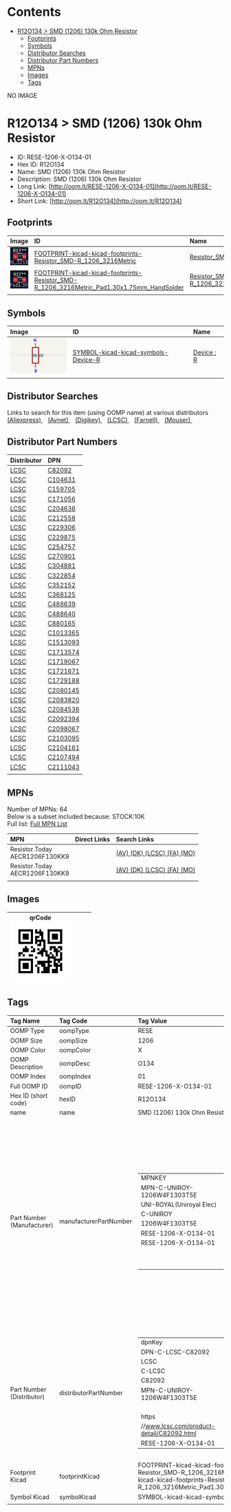 



Contents
========

* [R12O134 > SMD (1206) 130k Ohm Resistor](#r12o134--smd-1206-130k-ohm-resistor)
	* [Footprints](#footprints)
	* [Symbols](#symbols)
	* [Distributor Searches](#distributor-searches)
	* [Distributor Part Numbers](#distributor-part-numbers)
	* [MPNs](#mpns)
	* [Images](#images)
	* [Tags](#tags)
  
NO IMAGE  
# R12O134 > SMD (1206) 130k Ohm Resistor

- ID: RESE-1206-X-O134-01
- Hex ID: R12O134
- Name: SMD (1206) 130k Ohm Resistor
- Description: SMD (1206) 130k Ohm Resistor
- Long Link: [http://oom.lt/RESE-1206-X-O134-01](http://oom.lt/RESE-1206-X-O134-01)
- Short Link: [http://oom.lt/R12O134](http://oom.lt/R12O134)

## Footprints
  

|Image|ID|Name|
| :--- | :--- | :--- |
|[![](https://raw.githubusercontent.com/oomlout/oomlout_OOMP_eda_V2/main/FOOTPRINT/kicad/kicad-footprints/Resistor_SMD/R_1206_3216Metric/image_140.png)](https://github.com/oomlout/oomlout_OOMP_eda_V2/tree/main/FOOTPRINT/kicad/kicad-footprints/Resistor_SMD/R_1206_3216Metric/)|[FOOTPRINT-kicad-kicad-footprints-Resistor_SMD-R_1206_3216Metric](https://github.com/oomlout/oomlout_OOMP_eda_V2/tree/main/FOOTPRINT/kicad/kicad-footprints/Resistor_SMD/R_1206_3216Metric/)|[Resistor_SMD : R_1206_3216Metric](https://github.com/oomlout/oomlout_OOMP_eda_V2/tree/main/FOOTPRINT/kicad/kicad-footprints/Resistor_SMD/R_1206_3216Metric/)|
|[![](https://raw.githubusercontent.com/oomlout/oomlout_OOMP_eda_V2/main/FOOTPRINT/kicad/kicad-footprints/Resistor_SMD/R_1206_3216Metric_Pad1.30x1.75mm_HandSolder/image_140.png)](https://github.com/oomlout/oomlout_OOMP_eda_V2/tree/main/FOOTPRINT/kicad/kicad-footprints/Resistor_SMD/R_1206_3216Metric_Pad1.30x1.75mm_HandSolder/)|[FOOTPRINT-kicad-kicad-footprints-Resistor_SMD-R_1206_3216Metric_Pad1.30x1.75mm_HandSolder](https://github.com/oomlout/oomlout_OOMP_eda_V2/tree/main/FOOTPRINT/kicad/kicad-footprints/Resistor_SMD/R_1206_3216Metric_Pad1.30x1.75mm_HandSolder/)|[Resistor_SMD : R_1206_3216Metric_Pad1.30x1.75mm_HandSolder](https://github.com/oomlout/oomlout_OOMP_eda_V2/tree/main/FOOTPRINT/kicad/kicad-footprints/Resistor_SMD/R_1206_3216Metric_Pad1.30x1.75mm_HandSolder/)|
||||

## Symbols
  

|Image|ID|Name|
| :--- | :--- | :--- |
|[![](https://raw.githubusercontent.com/oomlout/oomlout_OOMP_eda_V2/main/SYMBOL/kicad/kicad-symbols/Device/R/image_140.png)](https://github.com/oomlout/oomlout_OOMP_eda_V2/tree/main/SYMBOL/kicad/kicad-symbols/Device/R/)|[SYMBOL-kicad-kicad-symbols-Device-R](https://github.com/oomlout/oomlout_OOMP_eda_V2/tree/main/SYMBOL/kicad/kicad-symbols/Device/R/)|[Device : R](https://github.com/oomlout/oomlout_OOMP_eda_V2/tree/main/SYMBOL/kicad/kicad-symbols/Device/R/)|
||||

## Distributor Searches
  
Links to search for this item (using OOMP name) at various distributors  
[(Aliexpress) ](https://www.aliexpress.com/wholesale?SearchText=1117SMD+1206+130k+Ohm+Resistor)&nbsp;&nbsp;&nbsp;[(Avnet) ](https://www.avnet.com/shop/us/search/SMD+1206+130k+Ohm+Resistor)&nbsp;&nbsp;&nbsp;[(Digikey) ](https://www.digikey.co.uk/en/products/result?s=SMD+1206+130k+Ohm+Resistor)&nbsp;&nbsp;&nbsp;[(LCSC) ](https://www.lcsc.com/search?q=SMD+1206+130k+Ohm+Resistor)&nbsp;&nbsp;&nbsp;[(Farnell) ](https://uk.farnell.com/search?st=SMD+1206+130k+Ohm+Resistor)&nbsp;&nbsp;&nbsp;[(Mouser) ](https://www.mouser.com/c/?q=SMD+1206+130k+Ohm+Resistor)&nbsp;&nbsp;&nbsp;
## Distributor Part Numbers
  

|Distributor|DPN|
| :--- | :--- |
|[LCSC](https://www.lcsc.com/product-detail/C82092.html)|[C82092](https://www.lcsc.com/product-detail/C82092.html)|
|[LCSC](https://www.lcsc.com/product-detail/C104631.html)|[C104631](https://www.lcsc.com/product-detail/C104631.html)|
|[LCSC](https://www.lcsc.com/product-detail/C159705.html)|[C159705](https://www.lcsc.com/product-detail/C159705.html)|
|[LCSC](https://www.lcsc.com/product-detail/C171056.html)|[C171056](https://www.lcsc.com/product-detail/C171056.html)|
|[LCSC](https://www.lcsc.com/product-detail/C204636.html)|[C204636](https://www.lcsc.com/product-detail/C204636.html)|
|[LCSC](https://www.lcsc.com/product-detail/C212558.html)|[C212558](https://www.lcsc.com/product-detail/C212558.html)|
|[LCSC](https://www.lcsc.com/product-detail/C229306.html)|[C229306](https://www.lcsc.com/product-detail/C229306.html)|
|[LCSC](https://www.lcsc.com/product-detail/C229875.html)|[C229875](https://www.lcsc.com/product-detail/C229875.html)|
|[LCSC](https://www.lcsc.com/product-detail/C254757.html)|[C254757](https://www.lcsc.com/product-detail/C254757.html)|
|[LCSC](https://www.lcsc.com/product-detail/C270901.html)|[C270901](https://www.lcsc.com/product-detail/C270901.html)|
|[LCSC](https://www.lcsc.com/product-detail/C304881.html)|[C304881](https://www.lcsc.com/product-detail/C304881.html)|
|[LCSC](https://www.lcsc.com/product-detail/C322854.html)|[C322854](https://www.lcsc.com/product-detail/C322854.html)|
|[LCSC](https://www.lcsc.com/product-detail/C352152.html)|[C352152](https://www.lcsc.com/product-detail/C352152.html)|
|[LCSC](https://www.lcsc.com/product-detail/C368125.html)|[C368125](https://www.lcsc.com/product-detail/C368125.html)|
|[LCSC](https://www.lcsc.com/product-detail/C488639.html)|[C488639](https://www.lcsc.com/product-detail/C488639.html)|
|[LCSC](https://www.lcsc.com/product-detail/C488640.html)|[C488640](https://www.lcsc.com/product-detail/C488640.html)|
|[LCSC](https://www.lcsc.com/product-detail/C880165.html)|[C880165](https://www.lcsc.com/product-detail/C880165.html)|
|[LCSC](https://www.lcsc.com/product-detail/C1013365.html)|[C1013365](https://www.lcsc.com/product-detail/C1013365.html)|
|[LCSC](https://www.lcsc.com/product-detail/C1513093.html)|[C1513093](https://www.lcsc.com/product-detail/C1513093.html)|
|[LCSC](https://www.lcsc.com/product-detail/C1713574.html)|[C1713574](https://www.lcsc.com/product-detail/C1713574.html)|
|[LCSC](https://www.lcsc.com/product-detail/C1719067.html)|[C1719067](https://www.lcsc.com/product-detail/C1719067.html)|
|[LCSC](https://www.lcsc.com/product-detail/C1721671.html)|[C1721671](https://www.lcsc.com/product-detail/C1721671.html)|
|[LCSC](https://www.lcsc.com/product-detail/C1729188.html)|[C1729188](https://www.lcsc.com/product-detail/C1729188.html)|
|[LCSC](https://www.lcsc.com/product-detail/C2080145.html)|[C2080145](https://www.lcsc.com/product-detail/C2080145.html)|
|[LCSC](https://www.lcsc.com/product-detail/C2083820.html)|[C2083820](https://www.lcsc.com/product-detail/C2083820.html)|
|[LCSC](https://www.lcsc.com/product-detail/C2084536.html)|[C2084536](https://www.lcsc.com/product-detail/C2084536.html)|
|[LCSC](https://www.lcsc.com/product-detail/C2092394.html)|[C2092394](https://www.lcsc.com/product-detail/C2092394.html)|
|[LCSC](https://www.lcsc.com/product-detail/C2098067.html)|[C2098067](https://www.lcsc.com/product-detail/C2098067.html)|
|[LCSC](https://www.lcsc.com/product-detail/C2103095.html)|[C2103095](https://www.lcsc.com/product-detail/C2103095.html)|
|[LCSC](https://www.lcsc.com/product-detail/C2104161.html)|[C2104161](https://www.lcsc.com/product-detail/C2104161.html)|
|[LCSC](https://www.lcsc.com/product-detail/C2107494.html)|[C2107494](https://www.lcsc.com/product-detail/C2107494.html)|
|[LCSC](https://www.lcsc.com/product-detail/C2111043.html)|[C2111043](https://www.lcsc.com/product-detail/C2111043.html)|
|||

## MPNs
  
Number of MPNs: 64<br>Below is a subset included because: STOCK:10K <br>Full list: [Full MPN List](MPNLIST.md)  

|MPN|Direct Links|Search Links|
| :--- | :--- | :--- |
|Resistor.Today<br>AECR1206F130KK9||[(AV) ](https://www.avnet.com/shop/us/search/AECR1206F130KK9)[(DK) ](https://www.digikey.co.uk/products/en?keywords=AECR1206F130KK9)[(LCSC) ](https://www.lcsc.com/search?q=AECR1206F130KK9)[(FA) ](https://uk.farnell.com/search?st=AECR1206F130KK9)[(MO) ](https://www.mouser.com/c/?q=AECR1206F130KK9)|
|Resistor.Today<br>AECR1206F130KK9||[(AV) ](https://www.avnet.com/shop/us/search/AECR1206F130KK9)[(DK) ](https://www.digikey.co.uk/products/en?keywords=AECR1206F130KK9)[(LCSC) ](https://www.lcsc.com/search?q=AECR1206F130KK9)[(FA) ](https://uk.farnell.com/search?st=AECR1206F130KK9)[(MO) ](https://www.mouser.com/c/?q=AECR1206F130KK9)|
||||

## Images
  

|qrCode<br>[![](https://raw.githubusercontent.com/oomlout/oomlout_OOMP_parts_V2/main/RESE/1206/X/O134/01/qrCode_140.png)](https://github.com/oomlout/oomlout_OOMP_parts_V2/tree/main/RESE/1206/X/O134/01/qrCode.png)||||
| :---: | :---: | :---: | :---: |

## Tags
  

|Tag Name|Tag Code|Tag Value|
| :--- | :--- | :--- |
|OOMP Type|oompType|RESE|
|OOMP Size|oompSize|1206|
|OOMP Color|oompColor|X|
|OOMP Description|oompDesc|O134|
|OOMP Index|oompIndex|01|
|Full OOMP ID|oompID|RESE-1206-X-O134-01|
|Hex ID (short code)|hexID|R12O134|
|name|name|SMD (1206) 130k Ohm Resistor|
|Part Number (Manufacturer)|manufacturerPartNumber|<table><tr><td>MPNKEY</td></tr><tr><td> MPN-C-UNIROY-1206W4F1303T5E</td><td> MANUFACTURER</td></tr><tr><td> UNI-ROYAL(Uniroyal Elec)</td><td> MANUCODE</td></tr><tr><td> C-UNIROY</td><td> MPN</td></tr><tr><td> 1206W4F1303T5E</td><td> OOMPIDPARTIAL</td></tr><tr><td> RESE-1206-X-O134-01</td><td> OOMPID</td></tr><tr><td> RESE-1206-X-O134-01</td><td> LINK</td></tr><tr><td> </td><td> DESCRIPTION</td></tr><tr><td> </td><td> TAGS</td></tr><tr><td> </td></tr></table></td><td> <table><tr><td>MPNKEY</td></tr><tr><td> MPN-C-UNIROY-1206W4J0134T5E</td><td> MANUFACTURER</td></tr><tr><td> UNI-ROYAL(Uniroyal Elec)</td><td> MANUCODE</td></tr><tr><td> C-UNIROY</td><td> MPN</td></tr><tr><td> 1206W4J0134T5E</td><td> OOMPIDPARTIAL</td></tr><tr><td> RESE-1206-X-O134-01</td><td> OOMPID</td></tr><tr><td> RESE-1206-X-O134-01</td><td> LINK</td></tr><tr><td> </td><td> DESCRIPTION</td></tr><tr><td> </td><td> TAGS</td></tr><tr><td> </td></tr></table></td><td> <table><tr><td>MPNKEY</td></tr><tr><td> MPN-C-RALEC-RTT061303FTP</td><td> MANUFACTURER</td></tr><tr><td> RALEC</td><td> MANUCODE</td></tr><tr><td> C-RALEC</td><td> MPN</td></tr><tr><td> RTT061303FTP</td><td> OOMPIDPARTIAL</td></tr><tr><td> RESE-1206-X-O134-01</td><td> OOMPID</td></tr><tr><td> RESE-1206-X-O134-01</td><td> LINK</td></tr><tr><td> </td><td> DESCRIPTION</td></tr><tr><td> </td><td> TAGS</td></tr><tr><td> STOCK</td></tr><tr><td>1K</td></tr></table></td><td> <table><tr><td>MPNKEY</td></tr><tr><td> MPN-C-RALEC-RTT06134JTP</td><td> MANUFACTURER</td></tr><tr><td> RALEC</td><td> MANUCODE</td></tr><tr><td> C-RALEC</td><td> MPN</td></tr><tr><td> RTT06134JTP</td><td> OOMPIDPARTIAL</td></tr><tr><td> RESE-1206-X-O134-01</td><td> OOMPID</td></tr><tr><td> RESE-1206-X-O134-01</td><td> LINK</td></tr><tr><td> </td><td> DESCRIPTION</td></tr><tr><td> </td><td> TAGS</td></tr><tr><td> </td></tr></table></td><td> <table><tr><td>MPNKEY</td></tr><tr><td> MPN-C-WALSIN-WR12X1303FTL</td><td> MANUFACTURER</td></tr><tr><td> Walsin Tech Corp</td><td> MANUCODE</td></tr><tr><td> C-WALSIN</td><td> MPN</td></tr><tr><td> WR12X1303FTL</td><td> OOMPIDPARTIAL</td></tr><tr><td> RESE-1206-X-O134-01</td><td> OOMPID</td></tr><tr><td> RESE-1206-X-O134-01</td><td> LINK</td></tr><tr><td> </td><td> DESCRIPTION</td></tr><tr><td> </td><td> TAGS</td></tr><tr><td> STOCK</td></tr><tr><td>1K</td></tr></table></td><td> <table><tr><td>MPNKEY</td></tr><tr><td> MPN-C-BOURNS-CR1206-FX-1303ELF</td><td> MANUFACTURER</td></tr><tr><td> BOURNS</td><td> MANUCODE</td></tr><tr><td> C-BOURNS</td><td> MPN</td></tr><tr><td> CR1206-FX-1303ELF</td><td> OOMPIDPARTIAL</td></tr><tr><td> RESE-1206-X-O134-01</td><td> OOMPID</td></tr><tr><td> RESE-1206-X-O134-01</td><td> LINK</td></tr><tr><td> </td><td> DESCRIPTION</td></tr><tr><td> </td><td> TAGS</td></tr><tr><td> STOCK</td></tr><tr><td>1K</td></tr></table></td><td> <table><tr><td>MPNKEY</td></tr><tr><td> MPN-C-TAITEC-RMS12JT134</td><td> MANUFACTURER</td></tr><tr><td> TA-I Tech</td><td> MANUCODE</td></tr><tr><td> C-TAITEC</td><td> MPN</td></tr><tr><td> RMS12JT134</td><td> OOMPIDPARTIAL</td></tr><tr><td> RESE-1206-X-O134-01</td><td> OOMPID</td></tr><tr><td> RESE-1206-X-O134-01</td><td> LINK</td></tr><tr><td> </td><td> DESCRIPTION</td></tr><tr><td> </td><td> TAGS</td></tr><tr><td> </td></tr></table></td><td> <table><tr><td>MPNKEY</td></tr><tr><td> MPN-C-YAGEO-AC1206FR-07130KL</td><td> MANUFACTURER</td></tr><tr><td> YAGEO</td><td> MANUCODE</td></tr><tr><td> C-YAGEO</td><td> MPN</td></tr><tr><td> AC1206FR-07130KL</td><td> OOMPIDPARTIAL</td></tr><tr><td> RESE-1206-X-O134-01</td><td> OOMPID</td></tr><tr><td> RESE-1206-X-O134-01</td><td> LINK</td></tr><tr><td> </td><td> DESCRIPTION</td></tr><tr><td> </td><td> TAGS</td></tr><tr><td> STOCK</td></tr><tr><td>1K</td></tr></table></td><td> <table><tr><td>MPNKEY</td></tr><tr><td> MPN-C-YAGEO-AC1206JR-07130KL</td><td> MANUFACTURER</td></tr><tr><td> YAGEO</td><td> MANUCODE</td></tr><tr><td> C-YAGEO</td><td> MPN</td></tr><tr><td> AC1206JR-07130KL</td><td> OOMPIDPARTIAL</td></tr><tr><td> RESE-1206-X-O134-01</td><td> OOMPID</td></tr><tr><td> RESE-1206-X-O134-01</td><td> LINK</td></tr><tr><td> </td><td> DESCRIPTION</td></tr><tr><td> </td><td> TAGS</td></tr><tr><td> </td></tr></table></td><td> <table><tr><td>MPNKEY</td></tr><tr><td> MPN-C-TAITEC-RM12FTN1303</td><td> MANUFACTURER</td></tr><tr><td> TA-I Tech</td><td> MANUCODE</td></tr><tr><td> C-TAITEC</td><td> MPN</td></tr><tr><td> RM12FTN1303</td><td> OOMPIDPARTIAL</td></tr><tr><td> RESE-1206-X-O134-01</td><td> OOMPID</td></tr><tr><td> RESE-1206-X-O134-01</td><td> LINK</td></tr><tr><td> </td><td> DESCRIPTION</td></tr><tr><td> </td><td> TAGS</td></tr><tr><td> </td></tr></table></td><td> <table><tr><td>MPNKEY</td></tr><tr><td> MPN-C-FHGUAN-RS-06K1303FT</td><td> MANUFACTURER</td></tr><tr><td> FH (Guangdong Fenghua Advanced Tech)</td><td> MANUCODE</td></tr><tr><td> C-FHGUAN</td><td> MPN</td></tr><tr><td> RS-06K1303FT</td><td> OOMPIDPARTIAL</td></tr><tr><td> RESE-1206-X-O134-01</td><td> OOMPID</td></tr><tr><td> RESE-1206-X-O134-01</td><td> LINK</td></tr><tr><td> </td><td> DESCRIPTION</td></tr><tr><td> </td><td> TAGS</td></tr><tr><td> STOCK</td></tr><tr><td>1K</td></tr></table></td><td> <table><tr><td>MPNKEY</td></tr><tr><td> MPN-C-FHGUAN-RS-06K134JT</td><td> MANUFACTURER</td></tr><tr><td> FH (Guangdong Fenghua Advanced Tech)</td><td> MANUCODE</td></tr><tr><td> C-FHGUAN</td><td> MPN</td></tr><tr><td> RS-06K134JT</td><td> OOMPIDPARTIAL</td></tr><tr><td> RESE-1206-X-O134-01</td><td> OOMPID</td></tr><tr><td> RESE-1206-X-O134-01</td><td> LINK</td></tr><tr><td> </td><td> DESCRIPTION</td></tr><tr><td> </td><td> TAGS</td></tr><tr><td> STOCK</td></tr><tr><td>1K</td></tr></table></td><td> <table><tr><td>MPNKEY</td></tr><tr><td> MPN-C-RESIST-AECR1206F130KK9</td><td> MANUFACTURER</td></tr><tr><td> Resistor.Today</td><td> MANUCODE</td></tr><tr><td> C-RESIST</td><td> MPN</td></tr><tr><td> AECR1206F130KK9</td><td> OOMPIDPARTIAL</td></tr><tr><td> RESE-1206-X-O134-01</td><td> OOMPID</td></tr><tr><td> RESE-1206-X-O134-01</td><td> LINK</td></tr><tr><td> </td><td> DESCRIPTION</td></tr><tr><td> </td><td> TAGS</td></tr><tr><td> STOCK</td></tr><tr><td>10K</td></tr></table></td><td> <table><tr><td>MPNKEY</td></tr><tr><td> MPN-C-WALSIN-WR12X134JTL</td><td> MANUFACTURER</td></tr><tr><td> Walsin Tech Corp</td><td> MANUCODE</td></tr><tr><td> C-WALSIN</td><td> MPN</td></tr><tr><td> WR12X134JTL</td><td> OOMPIDPARTIAL</td></tr><tr><td> RESE-1206-X-O134-01</td><td> OOMPID</td></tr><tr><td> RESE-1206-X-O134-01</td><td> LINK</td></tr><tr><td> </td><td> DESCRIPTION</td></tr><tr><td> </td><td> TAGS</td></tr><tr><td> </td></tr></table></td><td> <table><tr><td>MPNKEY</td></tr><tr><td> MPN-C-YAGEO-RC1206FR-07130KL</td><td> MANUFACTURER</td></tr><tr><td> YAGEO</td><td> MANUCODE</td></tr><tr><td> C-YAGEO</td><td> MPN</td></tr><tr><td> RC1206FR-07130KL</td><td> OOMPIDPARTIAL</td></tr><tr><td> RESE-1206-X-O134-01</td><td> OOMPID</td></tr><tr><td> RESE-1206-X-O134-01</td><td> LINK</td></tr><tr><td> </td><td> DESCRIPTION</td></tr><tr><td> </td><td> TAGS</td></tr><tr><td> STOCK</td></tr><tr><td>1K</td></tr></table></td><td> <table><tr><td>MPNKEY</td></tr><tr><td> MPN-C-YAGEO-RC1206JR-07130KL</td><td> MANUFACTURER</td></tr><tr><td> YAGEO</td><td> MANUCODE</td></tr><tr><td> C-YAGEO</td><td> MPN</td></tr><tr><td> RC1206JR-07130KL</td><td> OOMPIDPARTIAL</td></tr><tr><td> RESE-1206-X-O134-01</td><td> OOMPID</td></tr><tr><td> RESE-1206-X-O134-01</td><td> LINK</td></tr><tr><td> </td><td> DESCRIPTION</td></tr><tr><td> </td><td> TAGS</td></tr><tr><td> STOCK</td></tr><tr><td>1K</td></tr></table></td><td> <table><tr><td>MPNKEY</td></tr><tr><td> MPN-C-KOASPE-RK73H2BTTD1303F</td><td> MANUFACTURER</td></tr><tr><td> KOA Speer Elec</td><td> MANUCODE</td></tr><tr><td> C-KOASPE</td><td> MPN</td></tr><tr><td> RK73H2BTTD1303F</td><td> OOMPIDPARTIAL</td></tr><tr><td> RESE-1206-X-O134-01</td><td> OOMPID</td></tr><tr><td> RESE-1206-X-O134-01</td><td> LINK</td></tr><tr><td> </td><td> DESCRIPTION</td></tr><tr><td> </td><td> TAGS</td></tr><tr><td> </td></tr></table></td><td> <table><tr><td>MPNKEY</td></tr><tr><td> MPN-C-PANASO-ERJ-U08J134V</td><td> MANUFACTURER</td></tr><tr><td> PANASONIC</td><td> MANUCODE</td></tr><tr><td> C-PANASO</td><td> MPN</td></tr><tr><td> ERJ-U08J134V</td><td> OOMPIDPARTIAL</td></tr><tr><td> RESE-1206-X-O134-01</td><td> OOMPID</td></tr><tr><td> RESE-1206-X-O134-01</td><td> LINK</td></tr><tr><td> </td><td> DESCRIPTION</td></tr><tr><td> </td><td> TAGS</td></tr><tr><td> </td></tr></table></td><td> <table><tr><td>MPNKEY</td></tr><tr><td> MPN-C-SUSUMU-RGV3216P-1303-B-T1</td><td> MANUFACTURER</td></tr><tr><td> SUSUMU</td><td> MANUCODE</td></tr><tr><td> C-SUSUMU</td><td> MPN</td></tr><tr><td> RGV3216P-1303-B-T1</td><td> OOMPIDPARTIAL</td></tr><tr><td> RESE-1206-X-O134-01</td><td> OOMPID</td></tr><tr><td> RESE-1206-X-O134-01</td><td> LINK</td></tr><tr><td> </td><td> DESCRIPTION</td></tr><tr><td> </td><td> TAGS</td></tr><tr><td> </td></tr></table></td><td> <table><tr><td>MPNKEY</td></tr><tr><td> MPN-C-YAGEO-AT1206DRE07130KL</td><td> MANUFACTURER</td></tr><tr><td> YAGEO</td><td> MANUCODE</td></tr><tr><td> C-YAGEO</td><td> MPN</td></tr><tr><td> AT1206DRE07130KL</td><td> OOMPIDPARTIAL</td></tr><tr><td> RESE-1206-X-O134-01</td><td> OOMPID</td></tr><tr><td> RESE-1206-X-O134-01</td><td> LINK</td></tr><tr><td> </td><td> DESCRIPTION</td></tr><tr><td> </td><td> TAGS</td></tr><tr><td> </td></tr></table></td><td> <table><tr><td>MPNKEY</td></tr><tr><td> MPN-C-VISHAY-MCA12060D1303BP100</td><td> MANUFACTURER</td></tr><tr><td> Vishay Intertech</td><td> MANUCODE</td></tr><tr><td> C-VISHAY</td><td> MPN</td></tr><tr><td> MCA12060D1303BP100</td><td> OOMPIDPARTIAL</td></tr><tr><td> RESE-1206-X-O134-01</td><td> OOMPID</td></tr><tr><td> RESE-1206-X-O134-01</td><td> LINK</td></tr><tr><td> </td><td> DESCRIPTION</td></tr><tr><td> </td><td> TAGS</td></tr><tr><td> </td></tr></table></td><td> <table><tr><td>MPNKEY</td></tr><tr><td> MPN-C-SUSUMU-RG3216N-1303-B-T5</td><td> MANUFACTURER</td></tr><tr><td> SUSUMU</td><td> MANUCODE</td></tr><tr><td> C-SUSUMU</td><td> MPN</td></tr><tr><td> RG3216N-1303-B-T5</td><td> OOMPIDPARTIAL</td></tr><tr><td> RESE-1206-X-O134-01</td><td> OOMPID</td></tr><tr><td> RESE-1206-X-O134-01</td><td> LINK</td></tr><tr><td> </td><td> DESCRIPTION</td></tr><tr><td> </td><td> TAGS</td></tr><tr><td> </td></tr></table></td><td> <table><tr><td>MPNKEY</td></tr><tr><td> MPN-C-TECONN-RP73D2B130KBTDF</td><td> MANUFACTURER</td></tr><tr><td> TE Connectivity</td><td> MANUCODE</td></tr><tr><td> C-TECONN</td><td> MPN</td></tr><tr><td> RP73D2B130KBTDF</td><td> OOMPIDPARTIAL</td></tr><tr><td> RESE-1206-X-O134-01</td><td> OOMPID</td></tr><tr><td> RESE-1206-X-O134-01</td><td> LINK</td></tr><tr><td> </td><td> DESCRIPTION</td></tr><tr><td> </td><td> TAGS</td></tr><tr><td> </td></tr></table></td><td> <table><tr><td>MPNKEY</td></tr><tr><td> MPN-C-PANASO-ERJ-8ENF1303V</td><td> MANUFACTURER</td></tr><tr><td> PANASONIC</td><td> MANUCODE</td></tr><tr><td> C-PANASO</td><td> MPN</td></tr><tr><td> ERJ-8ENF1303V</td><td> OOMPIDPARTIAL</td></tr><tr><td> RESE-1206-X-O134-01</td><td> OOMPID</td></tr><tr><td> RESE-1206-X-O134-01</td><td> LINK</td></tr><tr><td> </td><td> DESCRIPTION</td></tr><tr><td> </td><td> TAGS</td></tr><tr><td> </td></tr></table></td><td> <table><tr><td>MPNKEY</td></tr><tr><td> MPN-C-VISHAY-TNPW1206130KBEEA</td><td> MANUFACTURER</td></tr><tr><td> Vishay Intertech</td><td> MANUCODE</td></tr><tr><td> C-VISHAY</td><td> MPN</td></tr><tr><td> TNPW1206130KBEEA</td><td> OOMPIDPARTIAL</td></tr><tr><td> RESE-1206-X-O134-01</td><td> OOMPID</td></tr><tr><td> RESE-1206-X-O134-01</td><td> LINK</td></tr><tr><td> </td><td> DESCRIPTION</td></tr><tr><td> </td><td> TAGS</td></tr><tr><td> </td></tr></table></td><td> <table><tr><td>MPNKEY</td></tr><tr><td> MPN-C-TECONN-RQ73C2B130KBTD</td><td> MANUFACTURER</td></tr><tr><td> TE Connectivity</td><td> MANUCODE</td></tr><tr><td> C-TECONN</td><td> MPN</td></tr><tr><td> RQ73C2B130KBTD</td><td> OOMPIDPARTIAL</td></tr><tr><td> RESE-1206-X-O134-01</td><td> OOMPID</td></tr><tr><td> RESE-1206-X-O134-01</td><td> LINK</td></tr><tr><td> </td><td> DESCRIPTION</td></tr><tr><td> </td><td> TAGS</td></tr><tr><td> </td></tr></table></td><td> <table><tr><td>MPNKEY</td></tr><tr><td> MPN-C-VISHAY-CRCW1206130KJNEA</td><td> MANUFACTURER</td></tr><tr><td> Vishay Intertech</td><td> MANUCODE</td></tr><tr><td> C-VISHAY</td><td> MPN</td></tr><tr><td> CRCW1206130KJNEA</td><td> OOMPIDPARTIAL</td></tr><tr><td> RESE-1206-X-O134-01</td><td> OOMPID</td></tr><tr><td> RESE-1206-X-O134-01</td><td> LINK</td></tr><tr><td> </td><td> DESCRIPTION</td></tr><tr><td> </td><td> TAGS</td></tr><tr><td> </td></tr></table></td><td> <table><tr><td>MPNKEY</td></tr><tr><td> MPN-C-TECONN-CRG1206F130K</td><td> MANUFACTURER</td></tr><tr><td> TE Connectivity</td><td> MANUCODE</td></tr><tr><td> C-TECONN</td><td> MPN</td></tr><tr><td> CRG1206F130K</td><td> OOMPIDPARTIAL</td></tr><tr><td> RESE-1206-X-O134-01</td><td> OOMPID</td></tr><tr><td> RESE-1206-X-O134-01</td><td> LINK</td></tr><tr><td> </td><td> DESCRIPTION</td></tr><tr><td> </td><td> TAGS</td></tr><tr><td> </td></tr></table></td><td> <table><tr><td>MPNKEY</td></tr><tr><td> MPN-C-TECONN-CRGH1206J130K</td><td> MANUFACTURER</td></tr><tr><td> TE Connectivity</td><td> MANUCODE</td></tr><tr><td> C-TECONN</td><td> MPN</td></tr><tr><td> CRGH1206J130K</td><td> OOMPIDPARTIAL</td></tr><tr><td> RESE-1206-X-O134-01</td><td> OOMPID</td></tr><tr><td> RESE-1206-X-O134-01</td><td> LINK</td></tr><tr><td> </td><td> DESCRIPTION</td></tr><tr><td> </td><td> TAGS</td></tr><tr><td> </td></tr></table></td><td> <table><tr><td>MPNKEY</td></tr><tr><td> MPN-C-ROHMSE-KTR18EZPJ134</td><td> MANUFACTURER</td></tr><tr><td> ROHM Semicon</td><td> MANUCODE</td></tr><tr><td> C-ROHMSE</td><td> MPN</td></tr><tr><td> KTR18EZPJ134</td><td> OOMPIDPARTIAL</td></tr><tr><td> RESE-1206-X-O134-01</td><td> OOMPID</td></tr><tr><td> RESE-1206-X-O134-01</td><td> LINK</td></tr><tr><td> </td><td> DESCRIPTION</td></tr><tr><td> </td><td> TAGS</td></tr><tr><td> </td></tr></table></td><td> <table><tr><td>MPNKEY</td></tr><tr><td> MPN-C-TECONN-CRGH1206F130K</td><td> MANUFACTURER</td></tr><tr><td> TE Connectivity</td><td> MANUCODE</td></tr><tr><td> C-TECONN</td><td> MPN</td></tr><tr><td> CRGH1206F130K</td><td> OOMPIDPARTIAL</td></tr><tr><td> RESE-1206-X-O134-01</td><td> OOMPID</td></tr><tr><td> RESE-1206-X-O134-01</td><td> LINK</td></tr><tr><td> </td><td> DESCRIPTION</td></tr><tr><td> </td><td> TAGS</td></tr><tr><td> </td></tr></table></td><td> <table><tr><td>MPNKEY</td></tr><tr><td> MPN-C-PANASO-ERJ-S08J134V</td><td> MANUFACTURER</td></tr><tr><td> PANASONIC</td><td> MANUCODE</td></tr><tr><td> C-PANASO</td><td> MPN</td></tr><tr><td> ERJ-S08J134V</td><td> OOMPIDPARTIAL</td></tr><tr><td> RESE-1206-X-O134-01</td><td> OOMPID</td></tr><tr><td> RESE-1206-X-O134-01</td><td> LINK</td></tr><tr><td> </td><td> DESCRIPTION</td></tr><tr><td> </td><td> TAGS</td></tr><tr><td> </td></tr></table></td><td> <table><tr><td>MPNKEY</td></tr><tr><td> MPN-C-UNIROY-1206W4F1303T5E</td><td> MANUFACTURER</td></tr><tr><td> UNI-ROYAL(Uniroyal Elec)</td><td> MANUCODE</td></tr><tr><td> C-UNIROY</td><td> MPN</td></tr><tr><td> 1206W4F1303T5E</td><td> OOMPIDPARTIAL</td></tr><tr><td> RESE-1206-X-O134-01</td><td> OOMPID</td></tr><tr><td> RESE-1206-X-O134-01</td><td> LINK</td></tr><tr><td> </td><td> DESCRIPTION</td></tr><tr><td> </td><td> TAGS</td></tr><tr><td> </td></tr></table></td><td> <table><tr><td>MPNKEY</td></tr><tr><td> MPN-C-UNIROY-1206W4J0134T5E</td><td> MANUFACTURER</td></tr><tr><td> UNI-ROYAL(Uniroyal Elec)</td><td> MANUCODE</td></tr><tr><td> C-UNIROY</td><td> MPN</td></tr><tr><td> 1206W4J0134T5E</td><td> OOMPIDPARTIAL</td></tr><tr><td> RESE-1206-X-O134-01</td><td> OOMPID</td></tr><tr><td> RESE-1206-X-O134-01</td><td> LINK</td></tr><tr><td> </td><td> DESCRIPTION</td></tr><tr><td> </td><td> TAGS</td></tr><tr><td> </td></tr></table></td><td> <table><tr><td>MPNKEY</td></tr><tr><td> MPN-C-RALEC-RTT061303FTP</td><td> MANUFACTURER</td></tr><tr><td> RALEC</td><td> MANUCODE</td></tr><tr><td> C-RALEC</td><td> MPN</td></tr><tr><td> RTT061303FTP</td><td> OOMPIDPARTIAL</td></tr><tr><td> RESE-1206-X-O134-01</td><td> OOMPID</td></tr><tr><td> RESE-1206-X-O134-01</td><td> LINK</td></tr><tr><td> </td><td> DESCRIPTION</td></tr><tr><td> </td><td> TAGS</td></tr><tr><td> STOCK</td></tr><tr><td>1K</td></tr></table></td><td> <table><tr><td>MPNKEY</td></tr><tr><td> MPN-C-RALEC-RTT06134JTP</td><td> MANUFACTURER</td></tr><tr><td> RALEC</td><td> MANUCODE</td></tr><tr><td> C-RALEC</td><td> MPN</td></tr><tr><td> RTT06134JTP</td><td> OOMPIDPARTIAL</td></tr><tr><td> RESE-1206-X-O134-01</td><td> OOMPID</td></tr><tr><td> RESE-1206-X-O134-01</td><td> LINK</td></tr><tr><td> </td><td> DESCRIPTION</td></tr><tr><td> </td><td> TAGS</td></tr><tr><td> </td></tr></table></td><td> <table><tr><td>MPNKEY</td></tr><tr><td> MPN-C-WALSIN-WR12X1303FTL</td><td> MANUFACTURER</td></tr><tr><td> Walsin Tech Corp</td><td> MANUCODE</td></tr><tr><td> C-WALSIN</td><td> MPN</td></tr><tr><td> WR12X1303FTL</td><td> OOMPIDPARTIAL</td></tr><tr><td> RESE-1206-X-O134-01</td><td> OOMPID</td></tr><tr><td> RESE-1206-X-O134-01</td><td> LINK</td></tr><tr><td> </td><td> DESCRIPTION</td></tr><tr><td> </td><td> TAGS</td></tr><tr><td> STOCK</td></tr><tr><td>1K</td></tr></table></td><td> <table><tr><td>MPNKEY</td></tr><tr><td> MPN-C-BOURNS-CR1206-FX-1303ELF</td><td> MANUFACTURER</td></tr><tr><td> BOURNS</td><td> MANUCODE</td></tr><tr><td> C-BOURNS</td><td> MPN</td></tr><tr><td> CR1206-FX-1303ELF</td><td> OOMPIDPARTIAL</td></tr><tr><td> RESE-1206-X-O134-01</td><td> OOMPID</td></tr><tr><td> RESE-1206-X-O134-01</td><td> LINK</td></tr><tr><td> </td><td> DESCRIPTION</td></tr><tr><td> </td><td> TAGS</td></tr><tr><td> STOCK</td></tr><tr><td>1K</td></tr></table></td><td> <table><tr><td>MPNKEY</td></tr><tr><td> MPN-C-TAITEC-RMS12JT134</td><td> MANUFACTURER</td></tr><tr><td> TA-I Tech</td><td> MANUCODE</td></tr><tr><td> C-TAITEC</td><td> MPN</td></tr><tr><td> RMS12JT134</td><td> OOMPIDPARTIAL</td></tr><tr><td> RESE-1206-X-O134-01</td><td> OOMPID</td></tr><tr><td> RESE-1206-X-O134-01</td><td> LINK</td></tr><tr><td> </td><td> DESCRIPTION</td></tr><tr><td> </td><td> TAGS</td></tr><tr><td> </td></tr></table></td><td> <table><tr><td>MPNKEY</td></tr><tr><td> MPN-C-YAGEO-AC1206FR-07130KL</td><td> MANUFACTURER</td></tr><tr><td> YAGEO</td><td> MANUCODE</td></tr><tr><td> C-YAGEO</td><td> MPN</td></tr><tr><td> AC1206FR-07130KL</td><td> OOMPIDPARTIAL</td></tr><tr><td> RESE-1206-X-O134-01</td><td> OOMPID</td></tr><tr><td> RESE-1206-X-O134-01</td><td> LINK</td></tr><tr><td> </td><td> DESCRIPTION</td></tr><tr><td> </td><td> TAGS</td></tr><tr><td> STOCK</td></tr><tr><td>1K</td></tr></table></td><td> <table><tr><td>MPNKEY</td></tr><tr><td> MPN-C-YAGEO-AC1206JR-07130KL</td><td> MANUFACTURER</td></tr><tr><td> YAGEO</td><td> MANUCODE</td></tr><tr><td> C-YAGEO</td><td> MPN</td></tr><tr><td> AC1206JR-07130KL</td><td> OOMPIDPARTIAL</td></tr><tr><td> RESE-1206-X-O134-01</td><td> OOMPID</td></tr><tr><td> RESE-1206-X-O134-01</td><td> LINK</td></tr><tr><td> </td><td> DESCRIPTION</td></tr><tr><td> </td><td> TAGS</td></tr><tr><td> </td></tr></table></td><td> <table><tr><td>MPNKEY</td></tr><tr><td> MPN-C-TAITEC-RM12FTN1303</td><td> MANUFACTURER</td></tr><tr><td> TA-I Tech</td><td> MANUCODE</td></tr><tr><td> C-TAITEC</td><td> MPN</td></tr><tr><td> RM12FTN1303</td><td> OOMPIDPARTIAL</td></tr><tr><td> RESE-1206-X-O134-01</td><td> OOMPID</td></tr><tr><td> RESE-1206-X-O134-01</td><td> LINK</td></tr><tr><td> </td><td> DESCRIPTION</td></tr><tr><td> </td><td> TAGS</td></tr><tr><td> </td></tr></table></td><td> <table><tr><td>MPNKEY</td></tr><tr><td> MPN-C-FHGUAN-RS-06K1303FT</td><td> MANUFACTURER</td></tr><tr><td> FH (Guangdong Fenghua Advanced Tech)</td><td> MANUCODE</td></tr><tr><td> C-FHGUAN</td><td> MPN</td></tr><tr><td> RS-06K1303FT</td><td> OOMPIDPARTIAL</td></tr><tr><td> RESE-1206-X-O134-01</td><td> OOMPID</td></tr><tr><td> RESE-1206-X-O134-01</td><td> LINK</td></tr><tr><td> </td><td> DESCRIPTION</td></tr><tr><td> </td><td> TAGS</td></tr><tr><td> STOCK</td></tr><tr><td>1K</td></tr></table></td><td> <table><tr><td>MPNKEY</td></tr><tr><td> MPN-C-FHGUAN-RS-06K134JT</td><td> MANUFACTURER</td></tr><tr><td> FH (Guangdong Fenghua Advanced Tech)</td><td> MANUCODE</td></tr><tr><td> C-FHGUAN</td><td> MPN</td></tr><tr><td> RS-06K134JT</td><td> OOMPIDPARTIAL</td></tr><tr><td> RESE-1206-X-O134-01</td><td> OOMPID</td></tr><tr><td> RESE-1206-X-O134-01</td><td> LINK</td></tr><tr><td> </td><td> DESCRIPTION</td></tr><tr><td> </td><td> TAGS</td></tr><tr><td> STOCK</td></tr><tr><td>1K</td></tr></table></td><td> <table><tr><td>MPNKEY</td></tr><tr><td> MPN-C-RESIST-AECR1206F130KK9</td><td> MANUFACTURER</td></tr><tr><td> Resistor.Today</td><td> MANUCODE</td></tr><tr><td> C-RESIST</td><td> MPN</td></tr><tr><td> AECR1206F130KK9</td><td> OOMPIDPARTIAL</td></tr><tr><td> RESE-1206-X-O134-01</td><td> OOMPID</td></tr><tr><td> RESE-1206-X-O134-01</td><td> LINK</td></tr><tr><td> </td><td> DESCRIPTION</td></tr><tr><td> </td><td> TAGS</td></tr><tr><td> STOCK</td></tr><tr><td>10K</td></tr></table></td><td> <table><tr><td>MPNKEY</td></tr><tr><td> MPN-C-WALSIN-WR12X134JTL</td><td> MANUFACTURER</td></tr><tr><td> Walsin Tech Corp</td><td> MANUCODE</td></tr><tr><td> C-WALSIN</td><td> MPN</td></tr><tr><td> WR12X134JTL</td><td> OOMPIDPARTIAL</td></tr><tr><td> RESE-1206-X-O134-01</td><td> OOMPID</td></tr><tr><td> RESE-1206-X-O134-01</td><td> LINK</td></tr><tr><td> </td><td> DESCRIPTION</td></tr><tr><td> </td><td> TAGS</td></tr><tr><td> </td></tr></table></td><td> <table><tr><td>MPNKEY</td></tr><tr><td> MPN-C-YAGEO-RC1206FR-07130KL</td><td> MANUFACTURER</td></tr><tr><td> YAGEO</td><td> MANUCODE</td></tr><tr><td> C-YAGEO</td><td> MPN</td></tr><tr><td> RC1206FR-07130KL</td><td> OOMPIDPARTIAL</td></tr><tr><td> RESE-1206-X-O134-01</td><td> OOMPID</td></tr><tr><td> RESE-1206-X-O134-01</td><td> LINK</td></tr><tr><td> </td><td> DESCRIPTION</td></tr><tr><td> </td><td> TAGS</td></tr><tr><td> STOCK</td></tr><tr><td>1K</td></tr></table></td><td> <table><tr><td>MPNKEY</td></tr><tr><td> MPN-C-YAGEO-RC1206JR-07130KL</td><td> MANUFACTURER</td></tr><tr><td> YAGEO</td><td> MANUCODE</td></tr><tr><td> C-YAGEO</td><td> MPN</td></tr><tr><td> RC1206JR-07130KL</td><td> OOMPIDPARTIAL</td></tr><tr><td> RESE-1206-X-O134-01</td><td> OOMPID</td></tr><tr><td> RESE-1206-X-O134-01</td><td> LINK</td></tr><tr><td> </td><td> DESCRIPTION</td></tr><tr><td> </td><td> TAGS</td></tr><tr><td> STOCK</td></tr><tr><td>1K</td></tr></table></td><td> <table><tr><td>MPNKEY</td></tr><tr><td> MPN-C-KOASPE-RK73H2BTTD1303F</td><td> MANUFACTURER</td></tr><tr><td> KOA Speer Elec</td><td> MANUCODE</td></tr><tr><td> C-KOASPE</td><td> MPN</td></tr><tr><td> RK73H2BTTD1303F</td><td> OOMPIDPARTIAL</td></tr><tr><td> RESE-1206-X-O134-01</td><td> OOMPID</td></tr><tr><td> RESE-1206-X-O134-01</td><td> LINK</td></tr><tr><td> </td><td> DESCRIPTION</td></tr><tr><td> </td><td> TAGS</td></tr><tr><td> </td></tr></table></td><td> <table><tr><td>MPNKEY</td></tr><tr><td> MPN-C-PANASO-ERJ-U08J134V</td><td> MANUFACTURER</td></tr><tr><td> PANASONIC</td><td> MANUCODE</td></tr><tr><td> C-PANASO</td><td> MPN</td></tr><tr><td> ERJ-U08J134V</td><td> OOMPIDPARTIAL</td></tr><tr><td> RESE-1206-X-O134-01</td><td> OOMPID</td></tr><tr><td> RESE-1206-X-O134-01</td><td> LINK</td></tr><tr><td> </td><td> DESCRIPTION</td></tr><tr><td> </td><td> TAGS</td></tr><tr><td> </td></tr></table></td><td> <table><tr><td>MPNKEY</td></tr><tr><td> MPN-C-SUSUMU-RGV3216P-1303-B-T1</td><td> MANUFACTURER</td></tr><tr><td> SUSUMU</td><td> MANUCODE</td></tr><tr><td> C-SUSUMU</td><td> MPN</td></tr><tr><td> RGV3216P-1303-B-T1</td><td> OOMPIDPARTIAL</td></tr><tr><td> RESE-1206-X-O134-01</td><td> OOMPID</td></tr><tr><td> RESE-1206-X-O134-01</td><td> LINK</td></tr><tr><td> </td><td> DESCRIPTION</td></tr><tr><td> </td><td> TAGS</td></tr><tr><td> </td></tr></table></td><td> <table><tr><td>MPNKEY</td></tr><tr><td> MPN-C-YAGEO-AT1206DRE07130KL</td><td> MANUFACTURER</td></tr><tr><td> YAGEO</td><td> MANUCODE</td></tr><tr><td> C-YAGEO</td><td> MPN</td></tr><tr><td> AT1206DRE07130KL</td><td> OOMPIDPARTIAL</td></tr><tr><td> RESE-1206-X-O134-01</td><td> OOMPID</td></tr><tr><td> RESE-1206-X-O134-01</td><td> LINK</td></tr><tr><td> </td><td> DESCRIPTION</td></tr><tr><td> </td><td> TAGS</td></tr><tr><td> </td></tr></table></td><td> <table><tr><td>MPNKEY</td></tr><tr><td> MPN-C-VISHAY-MCA12060D1303BP100</td><td> MANUFACTURER</td></tr><tr><td> Vishay Intertech</td><td> MANUCODE</td></tr><tr><td> C-VISHAY</td><td> MPN</td></tr><tr><td> MCA12060D1303BP100</td><td> OOMPIDPARTIAL</td></tr><tr><td> RESE-1206-X-O134-01</td><td> OOMPID</td></tr><tr><td> RESE-1206-X-O134-01</td><td> LINK</td></tr><tr><td> </td><td> DESCRIPTION</td></tr><tr><td> </td><td> TAGS</td></tr><tr><td> </td></tr></table></td><td> <table><tr><td>MPNKEY</td></tr><tr><td> MPN-C-SUSUMU-RG3216N-1303-B-T5</td><td> MANUFACTURER</td></tr><tr><td> SUSUMU</td><td> MANUCODE</td></tr><tr><td> C-SUSUMU</td><td> MPN</td></tr><tr><td> RG3216N-1303-B-T5</td><td> OOMPIDPARTIAL</td></tr><tr><td> RESE-1206-X-O134-01</td><td> OOMPID</td></tr><tr><td> RESE-1206-X-O134-01</td><td> LINK</td></tr><tr><td> </td><td> DESCRIPTION</td></tr><tr><td> </td><td> TAGS</td></tr><tr><td> </td></tr></table></td><td> <table><tr><td>MPNKEY</td></tr><tr><td> MPN-C-TECONN-RP73D2B130KBTDF</td><td> MANUFACTURER</td></tr><tr><td> TE Connectivity</td><td> MANUCODE</td></tr><tr><td> C-TECONN</td><td> MPN</td></tr><tr><td> RP73D2B130KBTDF</td><td> OOMPIDPARTIAL</td></tr><tr><td> RESE-1206-X-O134-01</td><td> OOMPID</td></tr><tr><td> RESE-1206-X-O134-01</td><td> LINK</td></tr><tr><td> </td><td> DESCRIPTION</td></tr><tr><td> </td><td> TAGS</td></tr><tr><td> </td></tr></table></td><td> <table><tr><td>MPNKEY</td></tr><tr><td> MPN-C-PANASO-ERJ-8ENF1303V</td><td> MANUFACTURER</td></tr><tr><td> PANASONIC</td><td> MANUCODE</td></tr><tr><td> C-PANASO</td><td> MPN</td></tr><tr><td> ERJ-8ENF1303V</td><td> OOMPIDPARTIAL</td></tr><tr><td> RESE-1206-X-O134-01</td><td> OOMPID</td></tr><tr><td> RESE-1206-X-O134-01</td><td> LINK</td></tr><tr><td> </td><td> DESCRIPTION</td></tr><tr><td> </td><td> TAGS</td></tr><tr><td> </td></tr></table></td><td> <table><tr><td>MPNKEY</td></tr><tr><td> MPN-C-VISHAY-TNPW1206130KBEEA</td><td> MANUFACTURER</td></tr><tr><td> Vishay Intertech</td><td> MANUCODE</td></tr><tr><td> C-VISHAY</td><td> MPN</td></tr><tr><td> TNPW1206130KBEEA</td><td> OOMPIDPARTIAL</td></tr><tr><td> RESE-1206-X-O134-01</td><td> OOMPID</td></tr><tr><td> RESE-1206-X-O134-01</td><td> LINK</td></tr><tr><td> </td><td> DESCRIPTION</td></tr><tr><td> </td><td> TAGS</td></tr><tr><td> </td></tr></table></td><td> <table><tr><td>MPNKEY</td></tr><tr><td> MPN-C-TECONN-RQ73C2B130KBTD</td><td> MANUFACTURER</td></tr><tr><td> TE Connectivity</td><td> MANUCODE</td></tr><tr><td> C-TECONN</td><td> MPN</td></tr><tr><td> RQ73C2B130KBTD</td><td> OOMPIDPARTIAL</td></tr><tr><td> RESE-1206-X-O134-01</td><td> OOMPID</td></tr><tr><td> RESE-1206-X-O134-01</td><td> LINK</td></tr><tr><td> </td><td> DESCRIPTION</td></tr><tr><td> </td><td> TAGS</td></tr><tr><td> </td></tr></table></td><td> <table><tr><td>MPNKEY</td></tr><tr><td> MPN-C-VISHAY-CRCW1206130KJNEA</td><td> MANUFACTURER</td></tr><tr><td> Vishay Intertech</td><td> MANUCODE</td></tr><tr><td> C-VISHAY</td><td> MPN</td></tr><tr><td> CRCW1206130KJNEA</td><td> OOMPIDPARTIAL</td></tr><tr><td> RESE-1206-X-O134-01</td><td> OOMPID</td></tr><tr><td> RESE-1206-X-O134-01</td><td> LINK</td></tr><tr><td> </td><td> DESCRIPTION</td></tr><tr><td> </td><td> TAGS</td></tr><tr><td> </td></tr></table></td><td> <table><tr><td>MPNKEY</td></tr><tr><td> MPN-C-TECONN-CRG1206F130K</td><td> MANUFACTURER</td></tr><tr><td> TE Connectivity</td><td> MANUCODE</td></tr><tr><td> C-TECONN</td><td> MPN</td></tr><tr><td> CRG1206F130K</td><td> OOMPIDPARTIAL</td></tr><tr><td> RESE-1206-X-O134-01</td><td> OOMPID</td></tr><tr><td> RESE-1206-X-O134-01</td><td> LINK</td></tr><tr><td> </td><td> DESCRIPTION</td></tr><tr><td> </td><td> TAGS</td></tr><tr><td> </td></tr></table></td><td> <table><tr><td>MPNKEY</td></tr><tr><td> MPN-C-TECONN-CRGH1206J130K</td><td> MANUFACTURER</td></tr><tr><td> TE Connectivity</td><td> MANUCODE</td></tr><tr><td> C-TECONN</td><td> MPN</td></tr><tr><td> CRGH1206J130K</td><td> OOMPIDPARTIAL</td></tr><tr><td> RESE-1206-X-O134-01</td><td> OOMPID</td></tr><tr><td> RESE-1206-X-O134-01</td><td> LINK</td></tr><tr><td> </td><td> DESCRIPTION</td></tr><tr><td> </td><td> TAGS</td></tr><tr><td> </td></tr></table></td><td> <table><tr><td>MPNKEY</td></tr><tr><td> MPN-C-ROHMSE-KTR18EZPJ134</td><td> MANUFACTURER</td></tr><tr><td> ROHM Semicon</td><td> MANUCODE</td></tr><tr><td> C-ROHMSE</td><td> MPN</td></tr><tr><td> KTR18EZPJ134</td><td> OOMPIDPARTIAL</td></tr><tr><td> RESE-1206-X-O134-01</td><td> OOMPID</td></tr><tr><td> RESE-1206-X-O134-01</td><td> LINK</td></tr><tr><td> </td><td> DESCRIPTION</td></tr><tr><td> </td><td> TAGS</td></tr><tr><td> </td></tr></table></td><td> <table><tr><td>MPNKEY</td></tr><tr><td> MPN-C-TECONN-CRGH1206F130K</td><td> MANUFACTURER</td></tr><tr><td> TE Connectivity</td><td> MANUCODE</td></tr><tr><td> C-TECONN</td><td> MPN</td></tr><tr><td> CRGH1206F130K</td><td> OOMPIDPARTIAL</td></tr><tr><td> RESE-1206-X-O134-01</td><td> OOMPID</td></tr><tr><td> RESE-1206-X-O134-01</td><td> LINK</td></tr><tr><td> </td><td> DESCRIPTION</td></tr><tr><td> </td><td> TAGS</td></tr><tr><td> </td></tr></table></td><td> <table><tr><td>MPNKEY</td></tr><tr><td> MPN-C-PANASO-ERJ-S08J134V</td><td> MANUFACTURER</td></tr><tr><td> PANASONIC</td><td> MANUCODE</td></tr><tr><td> C-PANASO</td><td> MPN</td></tr><tr><td> ERJ-S08J134V</td><td> OOMPIDPARTIAL</td></tr><tr><td> RESE-1206-X-O134-01</td><td> OOMPID</td></tr><tr><td> RESE-1206-X-O134-01</td><td> LINK</td></tr><tr><td> </td><td> DESCRIPTION</td></tr><tr><td> </td><td> TAGS</td></tr><tr><td> </td></tr></table>|
|Part Number (Distributor)|distributorPartNumber|<table><tr><td>dpnKey</td></tr><tr><td> DPN-C-LCSC-C82092</td><td> DISTRIBUTOR</td></tr><tr><td> LCSC</td><td> DISTRCODE</td></tr><tr><td> C-LCSC</td><td> DPN</td></tr><tr><td> C82092</td><td> MPN</td></tr><tr><td> MPN-C-UNIROY-1206W4F1303T5E</td><td> TAGS</td></tr><tr><td> </td><td> LINK</td></tr><tr><td> https</td></tr><tr><td>//www.lcsc.com/product-detail/C82092.html</td><td> OOMPID</td></tr><tr><td> RESE-1206-X-O134-01</td></tr></table></td><td> <table><tr><td>dpnKey</td></tr><tr><td> DPN-C-LCSC-C104631</td><td> DISTRIBUTOR</td></tr><tr><td> LCSC</td><td> DISTRCODE</td></tr><tr><td> C-LCSC</td><td> DPN</td></tr><tr><td> C104631</td><td> MPN</td></tr><tr><td> MPN-C-RALEC-RTT061303FTP</td><td> TAGS</td></tr><tr><td> STOCK</td></tr><tr><td>1K</td><td> LINK</td></tr><tr><td> https</td></tr><tr><td>//www.lcsc.com/product-detail/C104631.html</td><td> OOMPID</td></tr><tr><td> RESE-1206-X-O134-01</td></tr></table></td><td> <table><tr><td>dpnKey</td></tr><tr><td> DPN-C-LCSC-C159705</td><td> DISTRIBUTOR</td></tr><tr><td> LCSC</td><td> DISTRCODE</td></tr><tr><td> C-LCSC</td><td> DPN</td></tr><tr><td> C159705</td><td> MPN</td></tr><tr><td> MPN-C-RALEC-RTT06134JTP</td><td> TAGS</td></tr><tr><td> </td><td> LINK</td></tr><tr><td> https</td></tr><tr><td>//www.lcsc.com/product-detail/C159705.html</td><td> OOMPID</td></tr><tr><td> RESE-1206-X-O134-01</td></tr></table></td><td> <table><tr><td>dpnKey</td></tr><tr><td> DPN-C-LCSC-C171056</td><td> DISTRIBUTOR</td></tr><tr><td> LCSC</td><td> DISTRCODE</td></tr><tr><td> C-LCSC</td><td> DPN</td></tr><tr><td> C171056</td><td> MPN</td></tr><tr><td> MPN-C-WALSIN-WR12X1303FTL</td><td> TAGS</td></tr><tr><td> STOCK</td></tr><tr><td>1K</td><td> LINK</td></tr><tr><td> https</td></tr><tr><td>//www.lcsc.com/product-detail/C171056.html</td><td> OOMPID</td></tr><tr><td> RESE-1206-X-O134-01</td></tr></table></td><td> <table><tr><td>dpnKey</td></tr><tr><td> DPN-C-LCSC-C204636</td><td> DISTRIBUTOR</td></tr><tr><td> LCSC</td><td> DISTRCODE</td></tr><tr><td> C-LCSC</td><td> DPN</td></tr><tr><td> C204636</td><td> MPN</td></tr><tr><td> MPN-C-BOURNS-CR1206-FX-1303ELF</td><td> TAGS</td></tr><tr><td> STOCK</td></tr><tr><td>1K</td><td> LINK</td></tr><tr><td> https</td></tr><tr><td>//www.lcsc.com/product-detail/C204636.html</td><td> OOMPID</td></tr><tr><td> RESE-1206-X-O134-01</td></tr></table></td><td> <table><tr><td>dpnKey</td></tr><tr><td> DPN-C-LCSC-C212558</td><td> DISTRIBUTOR</td></tr><tr><td> LCSC</td><td> DISTRCODE</td></tr><tr><td> C-LCSC</td><td> DPN</td></tr><tr><td> C212558</td><td> MPN</td></tr><tr><td> MPN-C-TAITEC-RMS12JT134</td><td> TAGS</td></tr><tr><td> </td><td> LINK</td></tr><tr><td> https</td></tr><tr><td>//www.lcsc.com/product-detail/C212558.html</td><td> OOMPID</td></tr><tr><td> RESE-1206-X-O134-01</td></tr></table></td><td> <table><tr><td>dpnKey</td></tr><tr><td> DPN-C-LCSC-C229306</td><td> DISTRIBUTOR</td></tr><tr><td> LCSC</td><td> DISTRCODE</td></tr><tr><td> C-LCSC</td><td> DPN</td></tr><tr><td> C229306</td><td> MPN</td></tr><tr><td> MPN-C-YAGEO-AC1206FR-07130KL</td><td> TAGS</td></tr><tr><td> STOCK</td></tr><tr><td>1K</td><td> LINK</td></tr><tr><td> https</td></tr><tr><td>//www.lcsc.com/product-detail/C229306.html</td><td> OOMPID</td></tr><tr><td> RESE-1206-X-O134-01</td></tr></table></td><td> <table><tr><td>dpnKey</td></tr><tr><td> DPN-C-LCSC-C229875</td><td> DISTRIBUTOR</td></tr><tr><td> LCSC</td><td> DISTRCODE</td></tr><tr><td> C-LCSC</td><td> DPN</td></tr><tr><td> C229875</td><td> MPN</td></tr><tr><td> MPN-C-YAGEO-AC1206JR-07130KL</td><td> TAGS</td></tr><tr><td> </td><td> LINK</td></tr><tr><td> https</td></tr><tr><td>//www.lcsc.com/product-detail/C229875.html</td><td> OOMPID</td></tr><tr><td> RESE-1206-X-O134-01</td></tr></table></td><td> <table><tr><td>dpnKey</td></tr><tr><td> DPN-C-LCSC-C254757</td><td> DISTRIBUTOR</td></tr><tr><td> LCSC</td><td> DISTRCODE</td></tr><tr><td> C-LCSC</td><td> DPN</td></tr><tr><td> C254757</td><td> MPN</td></tr><tr><td> MPN-C-TAITEC-RM12FTN1303</td><td> TAGS</td></tr><tr><td> </td><td> LINK</td></tr><tr><td> https</td></tr><tr><td>//www.lcsc.com/product-detail/C254757.html</td><td> OOMPID</td></tr><tr><td> RESE-1206-X-O134-01</td></tr></table></td><td> <table><tr><td>dpnKey</td></tr><tr><td> DPN-C-LCSC-C270901</td><td> DISTRIBUTOR</td></tr><tr><td> LCSC</td><td> DISTRCODE</td></tr><tr><td> C-LCSC</td><td> DPN</td></tr><tr><td> C270901</td><td> MPN</td></tr><tr><td> MPN-C-UNIROY-1206W4J0134T5E</td><td> TAGS</td></tr><tr><td> </td><td> LINK</td></tr><tr><td> https</td></tr><tr><td>//www.lcsc.com/product-detail/C270901.html</td><td> OOMPID</td></tr><tr><td> RESE-1206-X-O134-01</td></tr></table></td><td> <table><tr><td>dpnKey</td></tr><tr><td> DPN-C-LCSC-C304881</td><td> DISTRIBUTOR</td></tr><tr><td> LCSC</td><td> DISTRCODE</td></tr><tr><td> C-LCSC</td><td> DPN</td></tr><tr><td> C304881</td><td> MPN</td></tr><tr><td> MPN-C-FHGUAN-RS-06K1303FT</td><td> TAGS</td></tr><tr><td> STOCK</td></tr><tr><td>1K</td><td> LINK</td></tr><tr><td> https</td></tr><tr><td>//www.lcsc.com/product-detail/C304881.html</td><td> OOMPID</td></tr><tr><td> RESE-1206-X-O134-01</td></tr></table></td><td> <table><tr><td>dpnKey</td></tr><tr><td> DPN-C-LCSC-C322854</td><td> DISTRIBUTOR</td></tr><tr><td> LCSC</td><td> DISTRCODE</td></tr><tr><td> C-LCSC</td><td> DPN</td></tr><tr><td> C322854</td><td> MPN</td></tr><tr><td> MPN-C-FHGUAN-RS-06K134JT</td><td> TAGS</td></tr><tr><td> STOCK</td></tr><tr><td>1K</td><td> LINK</td></tr><tr><td> https</td></tr><tr><td>//www.lcsc.com/product-detail/C322854.html</td><td> OOMPID</td></tr><tr><td> RESE-1206-X-O134-01</td></tr></table></td><td> <table><tr><td>dpnKey</td></tr><tr><td> DPN-C-LCSC-C352152</td><td> DISTRIBUTOR</td></tr><tr><td> LCSC</td><td> DISTRCODE</td></tr><tr><td> C-LCSC</td><td> DPN</td></tr><tr><td> C352152</td><td> MPN</td></tr><tr><td> MPN-C-RESIST-AECR1206F130KK9</td><td> TAGS</td></tr><tr><td> STOCK</td></tr><tr><td>10K</td><td> LINK</td></tr><tr><td> https</td></tr><tr><td>//www.lcsc.com/product-detail/C352152.html</td><td> OOMPID</td></tr><tr><td> RESE-1206-X-O134-01</td></tr></table></td><td> <table><tr><td>dpnKey</td></tr><tr><td> DPN-C-LCSC-C368125</td><td> DISTRIBUTOR</td></tr><tr><td> LCSC</td><td> DISTRCODE</td></tr><tr><td> C-LCSC</td><td> DPN</td></tr><tr><td> C368125</td><td> MPN</td></tr><tr><td> MPN-C-WALSIN-WR12X134JTL</td><td> TAGS</td></tr><tr><td> </td><td> LINK</td></tr><tr><td> https</td></tr><tr><td>//www.lcsc.com/product-detail/C368125.html</td><td> OOMPID</td></tr><tr><td> RESE-1206-X-O134-01</td></tr></table></td><td> <table><tr><td>dpnKey</td></tr><tr><td> DPN-C-LCSC-C488639</td><td> DISTRIBUTOR</td></tr><tr><td> LCSC</td><td> DISTRCODE</td></tr><tr><td> C-LCSC</td><td> DPN</td></tr><tr><td> C488639</td><td> MPN</td></tr><tr><td> MPN-C-YAGEO-RC1206FR-07130KL</td><td> TAGS</td></tr><tr><td> STOCK</td></tr><tr><td>1K</td><td> LINK</td></tr><tr><td> https</td></tr><tr><td>//www.lcsc.com/product-detail/C488639.html</td><td> OOMPID</td></tr><tr><td> RESE-1206-X-O134-01</td></tr></table></td><td> <table><tr><td>dpnKey</td></tr><tr><td> DPN-C-LCSC-C488640</td><td> DISTRIBUTOR</td></tr><tr><td> LCSC</td><td> DISTRCODE</td></tr><tr><td> C-LCSC</td><td> DPN</td></tr><tr><td> C488640</td><td> MPN</td></tr><tr><td> MPN-C-YAGEO-RC1206JR-07130KL</td><td> TAGS</td></tr><tr><td> STOCK</td></tr><tr><td>1K</td><td> LINK</td></tr><tr><td> https</td></tr><tr><td>//www.lcsc.com/product-detail/C488640.html</td><td> OOMPID</td></tr><tr><td> RESE-1206-X-O134-01</td></tr></table></td><td> <table><tr><td>dpnKey</td></tr><tr><td> DPN-C-LCSC-C880165</td><td> DISTRIBUTOR</td></tr><tr><td> LCSC</td><td> DISTRCODE</td></tr><tr><td> C-LCSC</td><td> DPN</td></tr><tr><td> C880165</td><td> MPN</td></tr><tr><td> MPN-C-KOASPE-RK73H2BTTD1303F</td><td> TAGS</td></tr><tr><td> </td><td> LINK</td></tr><tr><td> https</td></tr><tr><td>//www.lcsc.com/product-detail/C880165.html</td><td> OOMPID</td></tr><tr><td> RESE-1206-X-O134-01</td></tr></table></td><td> <table><tr><td>dpnKey</td></tr><tr><td> DPN-C-LCSC-C1013365</td><td> DISTRIBUTOR</td></tr><tr><td> LCSC</td><td> DISTRCODE</td></tr><tr><td> C-LCSC</td><td> DPN</td></tr><tr><td> C1013365</td><td> MPN</td></tr><tr><td> MPN-C-PANASO-ERJ-U08J134V</td><td> TAGS</td></tr><tr><td> </td><td> LINK</td></tr><tr><td> https</td></tr><tr><td>//www.lcsc.com/product-detail/C1013365.html</td><td> OOMPID</td></tr><tr><td> RESE-1206-X-O134-01</td></tr></table></td><td> <table><tr><td>dpnKey</td></tr><tr><td> DPN-C-LCSC-C1513093</td><td> DISTRIBUTOR</td></tr><tr><td> LCSC</td><td> DISTRCODE</td></tr><tr><td> C-LCSC</td><td> DPN</td></tr><tr><td> C1513093</td><td> MPN</td></tr><tr><td> MPN-C-SUSUMU-RGV3216P-1303-B-T1</td><td> TAGS</td></tr><tr><td> </td><td> LINK</td></tr><tr><td> https</td></tr><tr><td>//www.lcsc.com/product-detail/C1513093.html</td><td> OOMPID</td></tr><tr><td> RESE-1206-X-O134-01</td></tr></table></td><td> <table><tr><td>dpnKey</td></tr><tr><td> DPN-C-LCSC-C1713574</td><td> DISTRIBUTOR</td></tr><tr><td> LCSC</td><td> DISTRCODE</td></tr><tr><td> C-LCSC</td><td> DPN</td></tr><tr><td> C1713574</td><td> MPN</td></tr><tr><td> MPN-C-YAGEO-AT1206DRE07130KL</td><td> TAGS</td></tr><tr><td> </td><td> LINK</td></tr><tr><td> https</td></tr><tr><td>//www.lcsc.com/product-detail/C1713574.html</td><td> OOMPID</td></tr><tr><td> RESE-1206-X-O134-01</td></tr></table></td><td> <table><tr><td>dpnKey</td></tr><tr><td> DPN-C-LCSC-C1719067</td><td> DISTRIBUTOR</td></tr><tr><td> LCSC</td><td> DISTRCODE</td></tr><tr><td> C-LCSC</td><td> DPN</td></tr><tr><td> C1719067</td><td> MPN</td></tr><tr><td> MPN-C-VISHAY-MCA12060D1303BP100</td><td> TAGS</td></tr><tr><td> </td><td> LINK</td></tr><tr><td> https</td></tr><tr><td>//www.lcsc.com/product-detail/C1719067.html</td><td> OOMPID</td></tr><tr><td> RESE-1206-X-O134-01</td></tr></table></td><td> <table><tr><td>dpnKey</td></tr><tr><td> DPN-C-LCSC-C1721671</td><td> DISTRIBUTOR</td></tr><tr><td> LCSC</td><td> DISTRCODE</td></tr><tr><td> C-LCSC</td><td> DPN</td></tr><tr><td> C1721671</td><td> MPN</td></tr><tr><td> MPN-C-SUSUMU-RG3216N-1303-B-T5</td><td> TAGS</td></tr><tr><td> </td><td> LINK</td></tr><tr><td> https</td></tr><tr><td>//www.lcsc.com/product-detail/C1721671.html</td><td> OOMPID</td></tr><tr><td> RESE-1206-X-O134-01</td></tr></table></td><td> <table><tr><td>dpnKey</td></tr><tr><td> DPN-C-LCSC-C1729188</td><td> DISTRIBUTOR</td></tr><tr><td> LCSC</td><td> DISTRCODE</td></tr><tr><td> C-LCSC</td><td> DPN</td></tr><tr><td> C1729188</td><td> MPN</td></tr><tr><td> MPN-C-TECONN-RP73D2B130KBTDF</td><td> TAGS</td></tr><tr><td> </td><td> LINK</td></tr><tr><td> https</td></tr><tr><td>//www.lcsc.com/product-detail/C1729188.html</td><td> OOMPID</td></tr><tr><td> RESE-1206-X-O134-01</td></tr></table></td><td> <table><tr><td>dpnKey</td></tr><tr><td> DPN-C-LCSC-C2080145</td><td> DISTRIBUTOR</td></tr><tr><td> LCSC</td><td> DISTRCODE</td></tr><tr><td> C-LCSC</td><td> DPN</td></tr><tr><td> C2080145</td><td> MPN</td></tr><tr><td> MPN-C-PANASO-ERJ-8ENF1303V</td><td> TAGS</td></tr><tr><td> </td><td> LINK</td></tr><tr><td> https</td></tr><tr><td>//www.lcsc.com/product-detail/C2080145.html</td><td> OOMPID</td></tr><tr><td> RESE-1206-X-O134-01</td></tr></table></td><td> <table><tr><td>dpnKey</td></tr><tr><td> DPN-C-LCSC-C2083820</td><td> DISTRIBUTOR</td></tr><tr><td> LCSC</td><td> DISTRCODE</td></tr><tr><td> C-LCSC</td><td> DPN</td></tr><tr><td> C2083820</td><td> MPN</td></tr><tr><td> MPN-C-VISHAY-TNPW1206130KBEEA</td><td> TAGS</td></tr><tr><td> </td><td> LINK</td></tr><tr><td> https</td></tr><tr><td>//www.lcsc.com/product-detail/C2083820.html</td><td> OOMPID</td></tr><tr><td> RESE-1206-X-O134-01</td></tr></table></td><td> <table><tr><td>dpnKey</td></tr><tr><td> DPN-C-LCSC-C2084536</td><td> DISTRIBUTOR</td></tr><tr><td> LCSC</td><td> DISTRCODE</td></tr><tr><td> C-LCSC</td><td> DPN</td></tr><tr><td> C2084536</td><td> MPN</td></tr><tr><td> MPN-C-TECONN-RQ73C2B130KBTD</td><td> TAGS</td></tr><tr><td> </td><td> LINK</td></tr><tr><td> https</td></tr><tr><td>//www.lcsc.com/product-detail/C2084536.html</td><td> OOMPID</td></tr><tr><td> RESE-1206-X-O134-01</td></tr></table></td><td> <table><tr><td>dpnKey</td></tr><tr><td> DPN-C-LCSC-C2092394</td><td> DISTRIBUTOR</td></tr><tr><td> LCSC</td><td> DISTRCODE</td></tr><tr><td> C-LCSC</td><td> DPN</td></tr><tr><td> C2092394</td><td> MPN</td></tr><tr><td> MPN-C-VISHAY-CRCW1206130KJNEA</td><td> TAGS</td></tr><tr><td> </td><td> LINK</td></tr><tr><td> https</td></tr><tr><td>//www.lcsc.com/product-detail/C2092394.html</td><td> OOMPID</td></tr><tr><td> RESE-1206-X-O134-01</td></tr></table></td><td> <table><tr><td>dpnKey</td></tr><tr><td> DPN-C-LCSC-C2098067</td><td> DISTRIBUTOR</td></tr><tr><td> LCSC</td><td> DISTRCODE</td></tr><tr><td> C-LCSC</td><td> DPN</td></tr><tr><td> C2098067</td><td> MPN</td></tr><tr><td> MPN-C-TECONN-CRG1206F130K</td><td> TAGS</td></tr><tr><td> </td><td> LINK</td></tr><tr><td> https</td></tr><tr><td>//www.lcsc.com/product-detail/C2098067.html</td><td> OOMPID</td></tr><tr><td> RESE-1206-X-O134-01</td></tr></table></td><td> <table><tr><td>dpnKey</td></tr><tr><td> DPN-C-LCSC-C2103095</td><td> DISTRIBUTOR</td></tr><tr><td> LCSC</td><td> DISTRCODE</td></tr><tr><td> C-LCSC</td><td> DPN</td></tr><tr><td> C2103095</td><td> MPN</td></tr><tr><td> MPN-C-TECONN-CRGH1206J130K</td><td> TAGS</td></tr><tr><td> </td><td> LINK</td></tr><tr><td> https</td></tr><tr><td>//www.lcsc.com/product-detail/C2103095.html</td><td> OOMPID</td></tr><tr><td> RESE-1206-X-O134-01</td></tr></table></td><td> <table><tr><td>dpnKey</td></tr><tr><td> DPN-C-LCSC-C2104161</td><td> DISTRIBUTOR</td></tr><tr><td> LCSC</td><td> DISTRCODE</td></tr><tr><td> C-LCSC</td><td> DPN</td></tr><tr><td> C2104161</td><td> MPN</td></tr><tr><td> MPN-C-ROHMSE-KTR18EZPJ134</td><td> TAGS</td></tr><tr><td> </td><td> LINK</td></tr><tr><td> https</td></tr><tr><td>//www.lcsc.com/product-detail/C2104161.html</td><td> OOMPID</td></tr><tr><td> RESE-1206-X-O134-01</td></tr></table></td><td> <table><tr><td>dpnKey</td></tr><tr><td> DPN-C-LCSC-C2107494</td><td> DISTRIBUTOR</td></tr><tr><td> LCSC</td><td> DISTRCODE</td></tr><tr><td> C-LCSC</td><td> DPN</td></tr><tr><td> C2107494</td><td> MPN</td></tr><tr><td> MPN-C-TECONN-CRGH1206F130K</td><td> TAGS</td></tr><tr><td> </td><td> LINK</td></tr><tr><td> https</td></tr><tr><td>//www.lcsc.com/product-detail/C2107494.html</td><td> OOMPID</td></tr><tr><td> RESE-1206-X-O134-01</td></tr></table></td><td> <table><tr><td>dpnKey</td></tr><tr><td> DPN-C-LCSC-C2111043</td><td> DISTRIBUTOR</td></tr><tr><td> LCSC</td><td> DISTRCODE</td></tr><tr><td> C-LCSC</td><td> DPN</td></tr><tr><td> C2111043</td><td> MPN</td></tr><tr><td> MPN-C-PANASO-ERJ-S08J134V</td><td> TAGS</td></tr><tr><td> </td><td> LINK</td></tr><tr><td> https</td></tr><tr><td>//www.lcsc.com/product-detail/C2111043.html</td><td> OOMPID</td></tr><tr><td> RESE-1206-X-O134-01</td></tr></table>|
|Footprint Kicad|footprintKicad|FOOTPRINT-kicad-kicad-footprints-Resistor_SMD-R_1206_3216Metric, FOOTPRINT-kicad-kicad-footprints-Resistor_SMD-R_1206_3216Metric_Pad1.30x1.75mm_HandSolder|
|Symbol Kicad|symbolKicad|SYMBOL-kicad-kicad-symbols-Device-R|
||||
